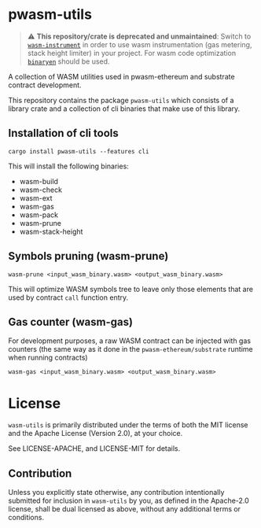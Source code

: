 # pwasm-utils

> :warning: **This repository/crate is deprecated and unmaintained**: Switch to [`wasm-instrument`](https://github.com/axia-tech/wasm-instrument) in order to use wasm instrumentation (gas metering, stack height limiter) in your project. For wasm code optimization [`binaryen`](https://github.com/WebAssembly/binaryen) should be used.

A collection of WASM utilities used in pwasm-ethereum and substrate contract development.

This repository contains the package `pwasm-utils` which consists of a library crate
and a collection of cli binaries that make use of this library.

## Installation of cli tools
```
cargo install pwasm-utils --features cli
```

This will install the following binaries:
* wasm-build
* wasm-check
* wasm-ext
* wasm-gas
* wasm-pack
* wasm-prune
* wasm-stack-height

## Symbols pruning (wasm-prune)

```
wasm-prune <input_wasm_binary.wasm> <output_wasm_binary.wasm>
```

This will optimize WASM symbols tree to leave only those elements that are used by contract `call` function entry.

## Gas counter (wasm-gas)

For development purposes, a raw WASM contract can be injected with gas counters (the same way as it done in the `pwasm-ethereum/substrate` runtime when running contracts)

```
wasm-gas <input_wasm_binary.wasm> <output_wasm_binary.wasm>
```

# License

`wasm-utils` is primarily distributed under the terms of both the MIT
license and the Apache License (Version 2.0), at your choice.

See LICENSE-APACHE, and LICENSE-MIT for details.

## Contribution

Unless you explicitly state otherwise, any contribution intentionally submitted
for inclusion in `wasm-utils` by you, as defined in the Apache-2.0 license, shall be
dual licensed as above, without any additional terms or conditions.
